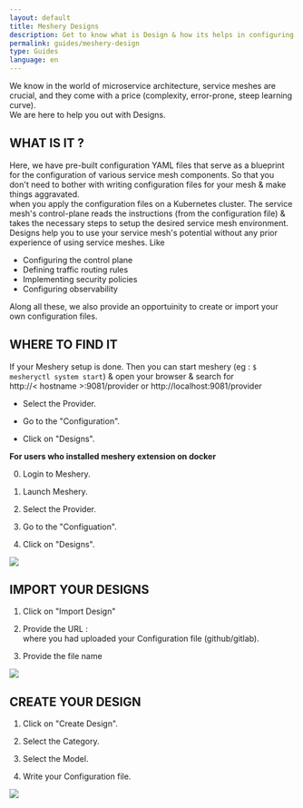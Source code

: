 ```yaml
---
layout: default
title: Meshery Designs 
description: Get to know what is Design & how its helps in configuring components
permalink: guides/meshery-design
type: Guides
language: en
---
```



We know in the world of microservice architecture, service meshes are crucial, and they come with a price (complexity, error-prone, steep learning curve).
<br>
We are here to help you out with Designs.

## WHAT IS IT ?
Here, we have pre-built configuration YAML files that serve as a blueprint for the configuration of various service mesh components. So that you don't need to bother with writing configuration files for your mesh & make things aggravated. <br>
when you apply the configuration files on a Kubernetes cluster. The service mesh's control-plane reads the instructions (from the configuration file) & takes the necessary steps to setup the desired service mesh environment. <br>
Designs help you to use your service mesh's potential without any prior experience of using service meshes. Like 

* Configuring the control plane
* Defining traffic routing rules
* Implementing security policies
* Configuring observability


Along all these, we also provide an opportuinity to create or import your own configuration files.


## WHERE TO FIND IT
If your Meshery setup is done. Then you can start meshery (eg : `$ mesheryctl system start`) & open your browser & search for <br> 
http://< hostname >:9081/provider or http://localhost:9081/provider

* Select the Provider.

* Go to the "Configuration".

* Click on "Designs".

**For users who installed meshery extension on docker**

0. Login to Meshery.

1. Launch Meshery.

2. Select the Provider.

3. Go to the "Configuation".

4. Click on "Designs".

<img src="{{site.baseurl}}/assets/img/meshery-design/design-location.png" />


## IMPORT YOUR DESIGNS

1.  Click on "Import Design"

2.  Provide the URL :<br>
where you had uploaded your Configuration file (github/gitlab).

3.  Provide the file name


<img src="{{site.baseurl}}/assets/img/meshery-design/import-design.png" />

## CREATE YOUR DESIGN 

1. Click on "Create Design".

2. Select the Category.

3. Select the Model.

4. Write your Configuration file.


<img src="{{site.baseurl}}/assets/img/meshery-design/create-design.png" />